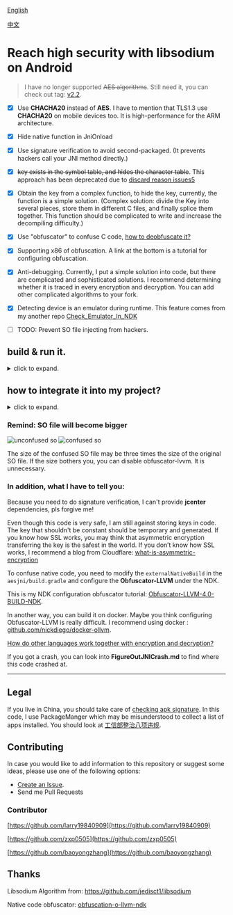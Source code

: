 [English](https://github.com/BruceWind/AESJniEncrypt/blob/master/README.md)

[中文](https://github.com/BruceWind/AESJniEncrypt/blob/master/README_zh.md)


# Reach high security with libsodium on Android

> I have no longer supported ~~AES algorithms~~. Still need it, you can check out tag: [v2.2](https://github.com/BruceWind/AESJniEncrypt/releases/tag/v2.2).

- [x] Use **CHACHA20** instead of **AES**. I have to mention that TLS1.3 use **CHACHA20** on mobile devices too. It is high-performance for the ARM architecture.
- [x] Hide native function in JniOnload
- [x] Use signature verification to avoid second-packaged. (It prevents hackers call your JNI method directly.)
- [x] ~~key exists in the symbol table, and hides the character table~~. This approach has been deprecated due to [discard reason issues5](https://github.com/weizongwei5/AESJniEncrypt/issues/5)
- [x] Obtain the key from a complex function, to hide the key, currently, the function is a simple solution. (Complex solution: divide the Key into several pieces, store them in different C files, and finally splice them together. This function should be complicated to write and increase the decompiling difficulty.)

- [x] Use "obfuscator" to confuse C code, [how to  deobfuscate it?](https://blog.quarkslab.com/deobfuscation-recovering-an-ollvm-protected-program.html)
- [x] Supporting x86 of obfuscation. A link at the bottom is a tutorial for configuring obfuscation.
- [x] Anti-debugging. Currently, I put a simple solution into code, but there are complicated and sophisticated solutions.
      I recommend determining whether it is traced in every encryption and decryption. You can add other complicated algorithms to your fork.
- [x] Detecting device is an emulator during runtime. This feature comes from my another repo [Check_Emulator_In_NDK](https://github.com/Scavenges/Check_Emulator_In_NDK)
- [ ] TODO: Prevent SO file injecting from hackers.



## build & run it.
<details>
<summary>click to expand.</summary>


1. preparation：

run the shell : `./build_libsodium_for_all_android_abi.sh`
When you run the shell, some error you may got some error like this:
`env: python: No such file or directory` , `See "config.log" for more details or others.

Please, take time to solve them.

If the shell runs well, many files, such as  `.a` & `.so`, will be copied into `aesjni/src/main/jni/sodium_include/`.
Also, you would see `All of static libs has been moved into ......` at terminal.

1. click run app from ADB to look at logcat， some result of execution will be there

</details>


## how to integrate it into my project?
<details>
<summary>click to expand.</summary>
a. generating a chacha20 key: 
    
run `test_in_exexutaing.sh`, and look at logcat. It will generate ***key*** and ***nonce***. You can paste it into **JNIEntry.c**.



b. Set **ndk.dir** in local.properties. Some NDK versions have not been tested you may encounter build errors from them.

c. As you integrate it into the project, please modify class names and method names, don't expose the name of the encryption algorithm, modify the [C function](https://github.com/BruceWind/AESJniEncrypt/blob/master/aesjni/src/main/jni/JNIEncrypt.c#L56-L70) of key storage from my code.

d. Generate and modify signatures.

d.1. Generate Keystore file(You should jump this step in case you already have Keystore.)

```shell script
# my generate record:
mkdir keystore
cd keystore/
keytool -genkey -alias client1 -keypass 123456 -keyalg RSA -keysize 1024 -validity 365 -storetype PKCS12 -keystore ./androidyuan.keystore
```

d.2. Modify `hash` of your keystore and `pkg-name` in [check_signature.h](https://github.com/BruceWind/AESJniEncrypt/blob/master/aesjni/src/main/jni/check_signature.h#L9_L11).

As you obtain the hash,  you should use this method: [getSignature()](https://github.com/BruceWind/AESJniEncrypt/blob/519a4f16ee0a61b05f8dd41419e3fe61836ee5c7/aesjni/src/main/java/com/androidyuan/aesjni/SignatureTool.java#L26), 
to get.
    
Please copy the **keystore hashcode** and **package name** into `check_signature.h`.
      
</details>

### Remind: SO file will become bigger

![unconfused so](https://github.com/weizongwei5/AESJniEncrypt/raw/master/img/unobfscator_debugapk.png)
![confused so](https://github.com/weizongwei5/AESJniEncrypt/raw/master/img/obfscator_screen.png)

The size of the confused SO file may be three times the size of the original SO file.
If the size bothers you, you can disable obfuscator-lvvm. It is unnecessary.

### In addition, what I have to tell you:
Because you need to do signature verification, I can't provide **jcenter** dependencies, pls forgive me! 

Even though this code is very safe, I am still against storing keys in code. The key that shouldn't be constant should be temporary and generated. If you know how SSL works, you may think that asymmetric encryption transferring the key is the safest in the world.
If you don’t know how SSL works, I recommend a blog from Cloudflare: [what-is-asymmetric-encryption](https://www.cloudflare.com/zh-cn/learning/ssl/what-is-asymmetric-encryption/)


To confuse native code, you need to modify the `externalNativeBuild` in the `aesjni/build.gradle` and configure the **Obfuscator-LLVM** under the NDK.

This is my NDK configuration obfuscator tutorial: [Obfuscator-LLVM-4.0-BUILD-NDK](https://github.com/weizongwei5/Obfuscator-LLVM-4.0-BUILD-NDK).

In another way, you can build it on docker.
Maybe you think configuring Obfuscator-LLVM is really difficult. I recommend using docker : [github.com/nickdiego/docker-ollvm](https://github.com/nickdiego/docker-ollvm).


[How do other languages ​​work together with encryption and decryption?](https://github.com/weizongwei5/AESJniEncrypt/issues/8)

If you got a crash, you can look into **FigureOutJNICrash.md** to find where this code crashed at.

-------------------
## Legal
If you live in China, you should take care of [checking apk signature](https://github.com/BruceWind/AESJniEncrypt/blob/master/aesjni/src/main/cpp/check_emulator.h#L15).
In this code, I use PackageManger which may be misunderstood to collect a list of apps installed. 
You should look at [工信部整治八项违规](http://www.miit.gov.cn/n1146295/n7281315/c7507241/part/7507297.docx).

## Contributing

In case you would like to add information to this repository or suggest some ideas, please use one of the following options:

- [Create an Issue](https://github.com/weizongwei5/AESJniEncrypt/issues/new).
- Send me Pull Requests

### Contributor

[https://github.com/larry19840909](https://github.com/larry19840909)

[https://github.com/zxp0505](https://github.com/zxp0505)

[https://github.com/baoyongzhang](https://github.com/baoyongzhang)



## Thanks

Libsodium Algorithm from: https://github.com/jedisct1/libsodium

Native code obfuscator: [obfuscation-o-llvm-ndk](https://fuzion24.github.io/android/obfuscation/ndk/llvm/o-llvm/2014/07/27/android-obfuscation-o-llvm-ndk)
